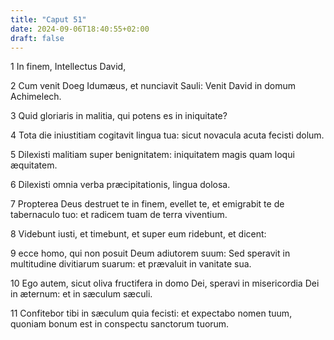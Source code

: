 ```yaml
---
title: "Caput 51"
date: 2024-09-06T18:40:55+02:00
draft: false
---
```




1 In finem, Intellectus David,

2 Cum venit Doeg Idumæus, et nunciavit Sauli: Venit David in domum Achimelech.

3 Quid gloriaris in malitia, qui potens es in iniquitate?

4 Tota die iniustitiam cogitavit lingua tua: sicut novacula acuta fecisti dolum.

5 Dilexisti malitiam super benignitatem: iniquitatem magis quam loqui æquitatem.

6 Dilexisti omnia verba præcipitationis, lingua dolosa.

7 Propterea Deus destruet te in finem, evellet te, et emigrabit te de tabernaculo tuo: et radicem tuam de terra viventium.

8 Videbunt iusti, et timebunt, et super eum ridebunt, et dicent:

9 ecce homo, qui non posuit Deum adiutorem suum: Sed speravit in multitudine divitiarum suarum: et prævaluit in vanitate sua.

10 Ego autem, sicut oliva fructifera in domo Dei, speravi in misericordia Dei in æternum: et in sæculum sæculi.

11 Confitebor tibi in sæculum quia fecisti: et expectabo nomen tuum, quoniam bonum est in conspectu sanctorum tuorum.


